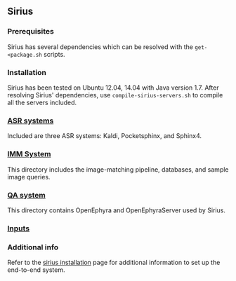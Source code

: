 ## Sirius

### Prerequisites

Sirius has several dependencies which can be resolved with the
`get-<package.sh` scripts.

### Installation

Sirius has been tested on Ubuntu 12.04, 14.04 with Java version 1.7. After
resolving Sirius' dependencies, use `compile-sirius-servers.sh` to compile all
the servers included.

### [ASR systems](speech-recognition)
Included are three ASR systems: Kaldi, Pocketsphinx, and Sphinx4.

### [IMM System](image-matching)
This directory includes the image-matching pipeline, databases, and sample
image queries.

### [QA system](question-answer)
This directory contains OpenEphyra and OpenEphyraServer used by Sirius.

### [Inputs](inputs)

### Additional info
Refer to the [sirius installation](http://sirius.clarity-lab.org/sirius) page
for additional information to set up the end-to-end system.
